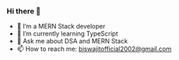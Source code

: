 ### Hi there 👋

- 🔭 I’m a MERN Stack developer
- 🌱 I’m currently learning TypeScript
- 💬 Ask me about DSA and MERN Stack
- 📫 How to reach me: biswajitofficial2002@gmail.com


<!--
**biswajitpodili/biswajitpodili** is a ✨ _special_ ✨ repository because its `README.md` (this file) appears on your GitHub profile.

Here are some ideas to get you started:

- 🔭 I’m currently working on ...
- 🌱 I’m currently learning ...
- 👯 I’m looking to collaborate on ...
- 🤔 I’m looking for help with ...
- 💬 Ask me about ...
- 📫 How to reach me: ...
- 😄 Pronouns: ...
- ⚡ Fun fact: ...
-->
